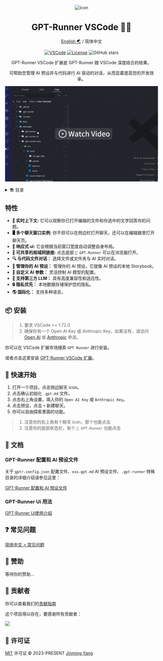 <div align="center">
<img src="https://github.com/2214962083/2214962083/assets/34775414/a48b745f-c803-4884-95a8-26c63f7f5b53" alt="icon"/>

<h1 align="center">GPT-Runner VSCode 🧑‍💻</h1>

[English 🌏](https://github.com/nicepkg/gpt-runner/tree/main/packages/gpt-runner-vscode/README.md) / 简体中文


[![VSCode](https://img.shields.io/badge/VSCode-Extension-blue?logo=visualstudiocode)](https://marketplace.visualstudio.com/items?itemName=nicepkg.gpt-runner) [![License](https://img.shields.io/github/license/nicepkg/gpt-runner)](https://github.com/nicepkg/gpt-runner/blob/main/LICENSE)
![GitHub stars](https://img.shields.io/github/stars/nicepkg/gpt-runner?style=social)

GPT-Runner VSCode 扩展是 GPT-Runner 跟 VSCode 深度结合的结果。

可帮助您管理 AI 预设并与代码进行 AI 驱动的对话，从而显着提高您的开发效率。


[![GPT-Runner Intro](https://raw.githubusercontent.com/2214962083/2214962083/main/gpt-runner-vscode-intro.gif)](https://user-images.githubusercontent.com/35005637/252378643-f0d053ac-88db-4b92-966a-75a411a1ce6c.mp4 "GPT-Runner Intro")

</div>

<details>
<summary> 📚 目录</summary><br>

- [特性](#特性)
- [📦 安装](#-安装)
- [🚀 快速开始](#-快速开始)
- [📖 文档](#-文档)
  - [GPT-Runner 配置和 AI 预设文件](#gpt-runner-配置和-ai-预设文件)
  - [GPT-Runner Ui 用法](#gpt-runner-ui-用法)
- [❓ 常见问题](#-常见问题)
- [💖 赞助](#-赞助)
- [🤝 贡献者](#-贡献者)
- [📜 许可证](#-许可证)

<br></details>

## 特性

- **📁 实时上下文:** 它可以观察你已打开编辑的文件和你选中的文字回答你的问题。
- **🖥️ 多个聊天窗口实例:** 你不但可以在侧边栏打开聊天，还可以在编辑器里打开聊天页。
- **📱 响应式 ui:** 它会根据当前窗口宽度自动调整自身布局。
- **🔗 可共享的局域网链接:** 点击底部 `🚀 GPT-Runner` 可以在浏览器打开。
- **🔍 与代码文件对话：** 选择文件或文件夹与 AI 实时对话。
- **🔖 管理你的 AI 预设：** 管理你的 AI 预设，它就像 AI 预设的本地 Storybook。
- **🤖 自定义 AI 参数：** 灵活控制 AI 模型的配置。
- **🔌 支持第三方 LLM：** 具有高度兼容性和适应性。
- **🔒 隐私优先：** 本地数据存储保护您的隐私。
- **🌎 国际化：** 支持多种语言。

## 📦 安装

> 1. 要求 VSCode >= 1.72.0
> 2. 确保你有一个 Open AI Key 或 Anthropic Key，如果没有，请访问 [Open AI](https://platform.openai.com/account/api-keys) 或 [Anthropic](https://www.anthropic.com/product/) 申请。


你可以在 VSCode 扩展市场搜索 `GPT Runner` 进行安装。

或者点击这里安装 [GPT-Runner VSCode 扩展](https://marketplace.visualstudio.com/items?itemName=nicepkg.gpt-runner)。

## 🚀 快速开始

1. 打开一个项目，点击侧边聊天 icon。
2. 点击确认初始化 `.gpt.md` 文件。
3. 点击右上角设置，填入你的 `Open AI Key` 或 `Anthropic Key`。
4. 点击预设，点击 `+` 新建聊天。
5. 你可以自由探索里面的功能。

> 1. 注意你的右上角有个聊天 icon，那个也能点击
> 2. 注意你的底部状态栏，有个 `🚀 GPT-Runner` 也能点击

## 📖 文档

### GPT-Runner 配置和 AI 预设文件

关于 `gptr.config.json` 配置文件、`xxx.gpt.md` AI 预设文件、`.gpt-runner` 特殊目录的详细介绍请参见这里：

[GPT-Runner 配置和 AI 预设文件](https://github.com/nicepkg/gpt-runner/blob/main/docs/gpt-config.cn.md)

### GPT-Runner Ui 用法

[GPT-Runner Ui使用介绍](https://github.com/nicepkg/gpt-runner/blob/main/docs/ui-usage.cn.md)

## ❓ 常见问题

[简体中文 > 常见问题](https://github.com/nicepkg/gpt-runner/tree/main/docs/faq.cn.md)

## 💖 赞助

等待你的赞助...

## 🤝 贡献者

你可以查看我们的[贡献指南](https://github.com/nicepkg/gpt-runner/tree/main/CONTRIBUTING.md)

这个项目得以存在，要感谢所有贡献者：

<a href="https://github.com/nicepkg/gpt-runner/graphs/contributors">
  <img src="https://contrib.rocks/image?repo=nicepkg/gpt-runner" />
</a>

## 📜 许可证

[MIT](https://github.com/nicepkg/gpt-runner/tree/main/LICENSE) 许可证 &copy; 2023-PRESENT [Jinming Yang](https://github.com/2214962083)
